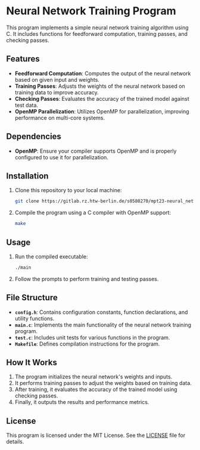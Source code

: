 # Neural Network Training Program

This program implements a simple neural network training algorithm using C. It includes functions for feedforward computation, training passes, and checking passes.

## Features

- **Feedforward Computation**: Computes the output of the neural network based on given input and weights.
- **Training Passes**: Adjusts the weights of the neural network based on training data to improve accuracy.
- **Checking Passes**: Evaluates the accuracy of the trained model against test data.
- **OpenMP Parallelization**: Utilizes OpenMP for parallelization, improving performance on multi-core systems.

## Dependencies

- **OpenMP**: Ensure your compiler supports OpenMP and is properly configured to use it for parallelization.

## Installation

1. Clone this repository to your local machine:

    ```bash
    git clone https://gitlab.rz.htw-berlin.de/s0580270/mpt23-neural_network-ankit-ankit.git
    ```

2. Compile the program using a C compiler with OpenMP support:

    ```bash
    make
    ```

## Usage

1. Run the compiled executable:

    ```bash
    ./main
    ```

2. Follow the prompts to perform training and testing passes.

## File Structure

- **`config.h`**: Contains configuration constants, function declarations, and utility functions.
- **`main.c`**: Implements the main functionality of the neural network training program.
- **`test.c`**: Includes unit tests for various functions in the program.
- **`Makefile`**: Defines compilation instructions for the program.

## How It Works

1. The program initializes the neural network's weights and inputs.
2. It performs training passes to adjust the weights based on training data.
3. After training, it evaluates the accuracy of the trained model using checking passes.
4. Finally, it outputs the results and performance metrics.



## License

This program is licensed under the MIT License. See the [LICENSE](LICENSE) file for details.
